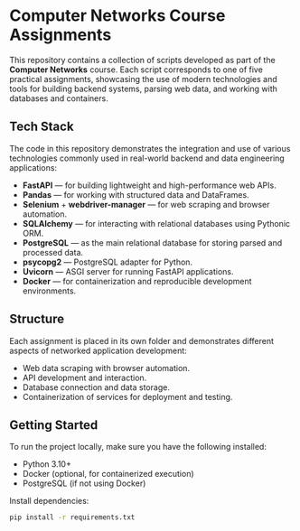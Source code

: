 # Computer Networks Course Assignments

This repository contains a collection of scripts developed as part of the **Computer Networks** course. Each script corresponds to one of five practical assignments, showcasing the use of modern technologies and tools for building backend systems, parsing web data, and working with databases and containers.

## Tech Stack

The code in this repository demonstrates the integration and use of various technologies commonly used in real-world backend and data engineering applications:

- **FastAPI** — for building lightweight and high-performance web APIs.
- **Pandas** — for working with structured data and DataFrames.
- **Selenium** + **webdriver-manager** — for web scraping and browser automation.
- **SQLAlchemy** — for interacting with relational databases using Pythonic ORM.
- **PostgreSQL** — as the main relational database for storing parsed and processed data.
- **psycopg2** — PostgreSQL adapter for Python.
- **Uvicorn** — ASGI server for running FastAPI applications.
- **Docker** — for containerization and reproducible development environments.

## Structure

Each assignment is placed in its own folder and demonstrates different aspects of networked application development:

- Web data scraping with browser automation.
- API development and interaction.
- Database connection and data storage.
- Containerization of services for deployment and testing.

## Getting Started

To run the project locally, make sure you have the following installed:

- Python 3.10+
- Docker (optional, for containerized execution)
- PostgreSQL (if not using Docker)

Install dependencies:

```bash
pip install -r requirements.txt
